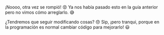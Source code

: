 ¡Noooo, otra vez se rompió! :rage: Ya nos había pasado esto en la guía anterior pero no vimos cómo arreglarlo. :sweat_smile:

¿Tendremos que seguir modificando cosas? :disappointed: Sip, ¡pero tranqui, porque en la programación es normal cambiar código para mejorarlo! :smiley: 

